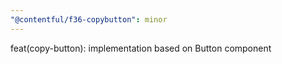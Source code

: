 ```yaml
---
"@contentful/f36-copybutton": minor
---
```


feat(copy-button): implementation based on Button component
